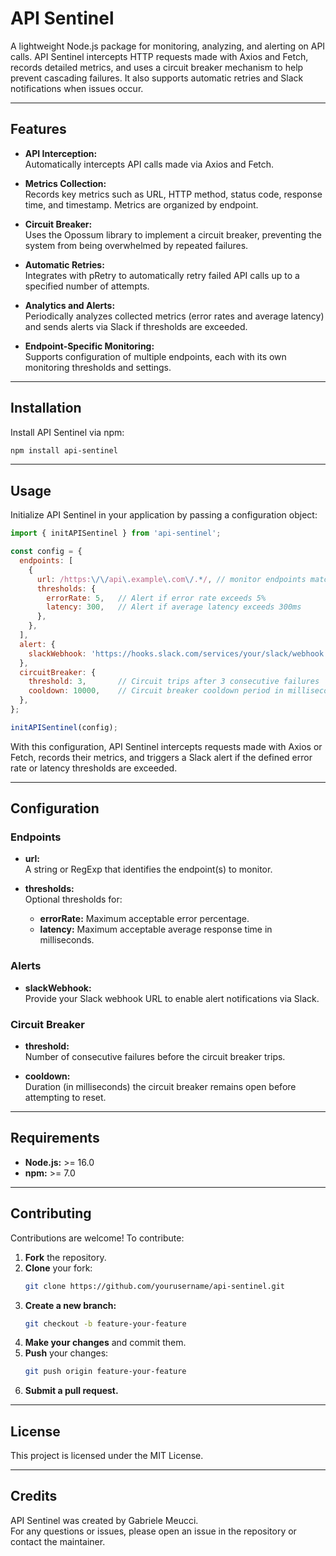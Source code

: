 # API Sentinel

A lightweight Node.js package for monitoring, analyzing, and alerting on API calls. API Sentinel intercepts HTTP requests made with Axios and Fetch, records detailed metrics, and uses a circuit breaker mechanism to help prevent cascading failures. It also supports automatic retries and Slack notifications when issues occur.

---

## Features

- **API Interception:**  
  Automatically intercepts API calls made via Axios and Fetch.

- **Metrics Collection:**  
  Records key metrics such as URL, HTTP method, status code, response time, and timestamp. Metrics are organized by endpoint.

- **Circuit Breaker:**  
  Uses the Opossum library to implement a circuit breaker, preventing the system from being overwhelmed by repeated failures.

- **Automatic Retries:**  
  Integrates with pRetry to automatically retry failed API calls up to a specified number of attempts.

- **Analytics and Alerts:**  
  Periodically analyzes collected metrics (error rates and average latency) and sends alerts via Slack if thresholds are exceeded.

- **Endpoint-Specific Monitoring:**  
  Supports configuration of multiple endpoints, each with its own monitoring thresholds and settings.

---

## Installation

Install API Sentinel via npm:

```bash
npm install api-sentinel
```

---

## Usage

Initialize API Sentinel in your application by passing a configuration object:

```javascript
import { initAPISentinel } from 'api-sentinel';

const config = {
  endpoints: [
    {
      url: /https:\/\/api\.example\.com\/.*/, // monitor endpoints matching this pattern
      thresholds: {
        errorRate: 5,   // Alert if error rate exceeds 5%
        latency: 300,   // Alert if average latency exceeds 300ms
      },
    },
  ],
  alert: {
    slackWebhook: 'https://hooks.slack.com/services/your/slack/webhook',
  },
  circuitBreaker: {
    threshold: 3,       // Circuit trips after 3 consecutive failures
    cooldown: 10000,    // Circuit breaker cooldown period in milliseconds (10 seconds)
  },
};

initAPISentinel(config);
```

With this configuration, API Sentinel intercepts requests made with Axios or Fetch, records their metrics, and triggers a Slack alert if the defined error rate or latency thresholds are exceeded.

---

## Configuration

### Endpoints

- **url:**  
  A string or RegExp that identifies the endpoint(s) to monitor.

- **thresholds:**  
  Optional thresholds for:
  - **errorRate:** Maximum acceptable error percentage.
  - **latency:** Maximum acceptable average response time in milliseconds.

### Alerts

- **slackWebhook:**  
  Provide your Slack webhook URL to enable alert notifications via Slack.

### Circuit Breaker

- **threshold:**  
  Number of consecutive failures before the circuit breaker trips.

- **cooldown:**  
  Duration (in milliseconds) the circuit breaker remains open before attempting to reset.

---

## Requirements

- **Node.js:** >= 16.0  
- **npm:** >= 7.0

---

## Contributing

Contributions are welcome! To contribute:

1. **Fork** the repository.
2. **Clone** your fork:
   ```bash
   git clone https://github.com/yourusername/api-sentinel.git
   ```
3. **Create a new branch:**
   ```bash
   git checkout -b feature-your-feature
   ```
4. **Make your changes** and commit them.
5. **Push** your changes:
   ```bash
   git push origin feature-your-feature
   ```
6. **Submit a pull request.**

---

## License

This project is licensed under the MIT License.

---

## Credits

API Sentinel was created by Gabriele Meucci.  
For any questions or issues, please open an issue in the repository or contact the maintainer.
